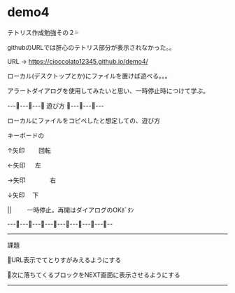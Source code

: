 # demo4


テトリス作成勉強その２💦

githubのURLでは肝心のテトリス部分が表示されなかった。。

URL →  https://cioccolato12345.github.io/demo4/

ローカル(デスクトップとか)にファイルを置けば遊べる。。。

アラートダイアログを使用してみたいと思い、一時停止時につけて学ぶ。


---🔰---🔰---🔰 遊び方 🔰---🔰---🔰---

ローカルにファイルをコピペしたと想定しての、遊び方

キーボードの

↑矢印 　　回転

←矢印  　 左

→矢印　　　　右

↓矢印　   下

||   　 　一時停止。再開はダイアログのOKﾎﾞﾀﾝ



---🔰---🔰---🔰---🔰---🔰---🔰---🔰---🔰--


-----------------------

課題

🐥URL表示でてとりすがみえるようにする

🐥次に落ちてくるブロックをNEXT画面に表示させるようにする

-----------------------
